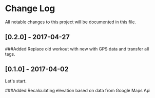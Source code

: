 # Change Log
All notable changes to this project will be documented in this file.

## [0.2.0] - 2017-04-27
###Added
Replace old workout with new with GPS data and transfer all tags.

## [0.1.0] - 2017-04-02
Let's start.

###Added
Recalculating elevation based on data from Google Maps Api